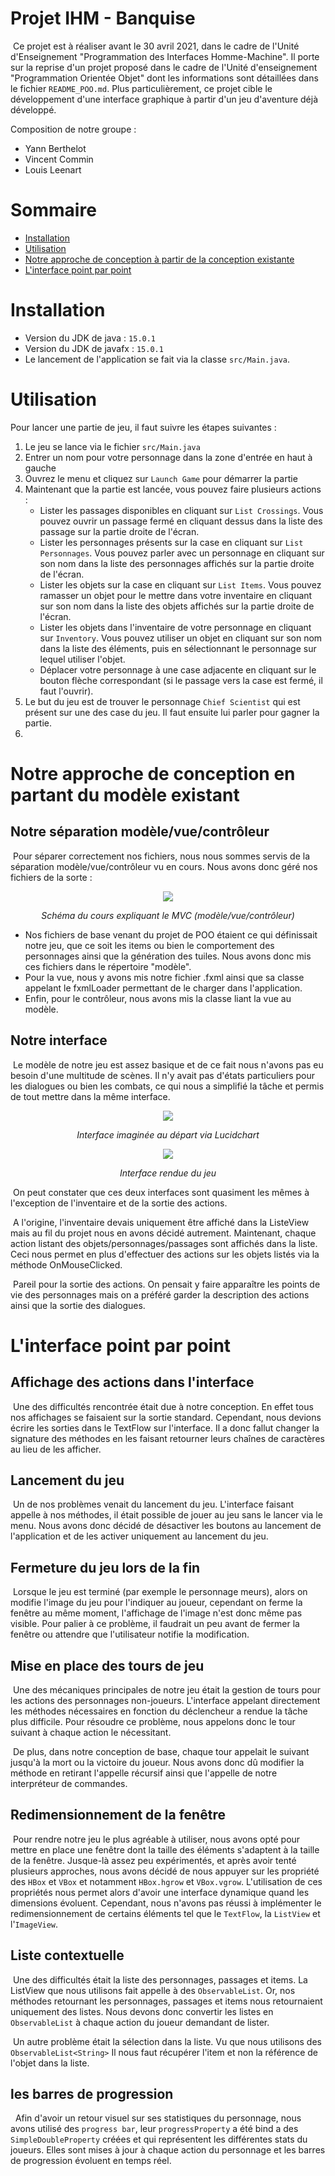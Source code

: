 # Projet IHM - Banquise
&nbsp;Ce projet est à réaliser avant le 30 avril 2021, dans le cadre de l'Unité d'Enseignement "Programmation des Interfaces Homme-Machine". Il porte sur la reprise d'un projet proposé dans le cadre de l'Unité d'enseignement "Programmation Orientée Objet" dont les informations sont détaillées dans le fichier `README_POO.md`. Plus particulièrement, ce projet cible le développement d'une interface graphique à partir d'un jeu d'aventure déjà développé.

Composition de notre groupe : 
- Yann Berthelot
- Vincent Commin
- Louis Leenart

# Sommaire
- [Installation](#installation)
- [Utilisation](#utilisation)
- [Notre approche de conception à partir de la conception existante](#approche)
- [L'interface point par point](#autre)

# Installation <a id="installation"></a>
- Version du JDK de java : `15.0.1`
- Version du JDK de javafx : `15.0.1`
- Le lancement de l'application se fait via la classe `src/Main.java`.
# Utilisation <a id="utilisation"></a>

Pour lancer une partie de jeu, il faut suivre les étapes suivantes :
1. Le jeu se lance via le fichier `src/Main.java`
2. Entrer un nom pour votre personnage dans la zone d'entrée en haut à gauche
3. Ouvrez le menu et cliquez sur `Launch Game` pour démarrer la partie
4. Maintenant que la partie est lancée, vous pouvez faire plusieurs actions :
    - Lister les passages disponibles en cliquant sur `List Crossings`. Vous pouvez ouvrir un passage fermé en cliquant dessus dans la liste des passage sur la partie droite de l'écran.
    - Lister les personnages présents sur la case en cliquant sur `List Personnages`. Vous pouvez parler avec un personnage en cliquant sur son nom dans la liste des personnages affichés sur la partie droite de l'écran.
    - Lister les objets sur la case en cliquant sur `List Items`. Vous pouvez ramasser un objet pour le mettre dans votre inventaire en cliquant sur son nom dans la liste des objets affichés sur la partie droite de l'écran.
    - Lister les objets dans l'inventaire de votre personnage en cliquant sur `Inventory`. Vous pouvez utiliser un objet en cliquant sur son nom dans la liste des éléments, puis en sélectionnant le personnage sur lequel utiliser l'objet.
    - Déplacer votre personnage à une case adjacente en cliquant sur le bouton flèche correspondant (si le passage vers la case est fermé, il faut l'ouvrir).
5. Le but du jeu est de trouver le personnage `Chief Scientist` qui est présent sur une des case du jeu. Il faut ensuite lui parler pour gagner la partie.
6. 
# Notre approche de conception en partant du modèle existant <a id="approche"></a>

## Notre séparation modèle/vue/contrôleur

&nbsp;Pour séparer correctement nos fichiers, nous nous sommes servis de la séparation modèle/vue/contrôleur vu en cours. Nous avons donc géré nos fichiers de la sorte :

<p align="center"><img src="images/CRImages/MVC.PNG"></p>
<p align="center"><em>Schéma du cours expliquant le MVC (modèle/vue/contrôleur)</em></p>

- Nos fichiers de base venant du projet de POO étaient ce qui définissait notre jeu, que ce soit les items ou bien le comportement des personnages ainsi que la génération des tuiles. Nous avons donc mis ces fichiers dans le répertoire "modèle".
- Pour la vue, nous y avons mis notre fichier .fxml ainsi que sa classe appelant le fxmlLoader permettant de le charger dans l'application.
- Enfin, pour le contrôleur, nous avons mis la classe liant la vue au modèle.

## Notre interface

&nbsp;Le modèle de notre jeu est assez basique et de ce fait nous n'avons pas eu besoin d'une multitude de scènes. Il n'y avait pas d'états particuliers pour les dialogues ou bien les combats, ce qui nous a simplifié la tâche et permis de tout mettre dans la même interface.

<p align="center"><img src="images/CRImages/POO%20-%20Interface%20Design.png"></p>
<p align="center"><em>Interface imaginée au départ via Lucidchart</em></p>

<p align="center"><img src="images/CRImages/POO_interface_jeu.PNG"></p>
<p align="center"><em>Interface rendue du jeu</em></p>

&nbsp;On peut constater que ces deux interfaces sont quasiment les mêmes à l'exception de l'inventaire et de la sortie des actions. 

&nbsp;A l'origine, l'inventaire devais uniquement être affiché dans la ListeView mais au fil du projet nous en avons décidé autrement. Maintenant, chaque action listant des objets/personnages/passages sont affichés dans la liste. Ceci nous permet en plus d'effectuer des actions sur les objets listés via la méthode OnMouseClicked.

&nbsp;Pareil pour la sortie des actions. On pensait y faire apparaître les points de vie des personnages mais on a préféré garder la description des actions ainsi que la sortie des dialogues.

# L'interface point par point <a id="autre"></a>

## Affichage des actions dans l'interface
&nbsp;Une des difficultés rencontrée était due à notre conception. En effet tous nos affichages se faisaient sur la sortie standard. Cependant, nous devions écrire les sorties dans le TextFlow sur l'interface. Il a donc fallut changer la signature des méthodes en les faisant retourner leurs chaînes de caractères au lieu de les afficher. 

## Lancement du jeu

&nbsp;Un de nos problèmes venait du lancement du jeu. L'interface faisant appelle à nos méthodes, il était possible de jouer au jeu sans le lancer via le menu. Nous avons donc décidé de désactiver les boutons au lancement de l'application et de les activer uniquement au lancement du jeu.

## Fermeture du jeu lors de la fin

&nbsp;Lorsque le jeu est terminé (par exemple le personnage meurs), alors on modifie l'image du jeu pour l'indiquer au joueur, cependant on ferme la fenêtre au même moment, l'affichage de l'image n'est donc même pas visible. Pour palier à ce problème, il faudrait un peu avant de fermer la fenêtre ou attendre que l'utilisateur notifie la modification.

## Mise en place des tours de jeu

&nbsp;Une des mécaniques principales de notre jeu était la gestion de tours pour les actions des personnages non-joueurs. L'interface appelant directement les méthodes nécessaires en fonction du déclencheur a rendue la tâche plus difficile. Pour résoudre ce problème, nous appelons donc le tour suivant à chaque action le nécessitant.

&nbsp;De plus, dans notre conception de base, chaque tour appelait le suivant jusqu'à la mort ou la victoire du joueur. Nous avons donc dû modifier la méthode en retirant l'appelle récursif ainsi que l'appelle de notre interpréteur de commandes.

## Redimensionnement de la fenêtre

&nbsp;Pour rendre notre jeu le plus agréable à utiliser, nous avons opté pour mettre en place une fenêtre dont la taille des éléments s'adaptent à la taille de la fenêtre. Jusque-là assez peu expérimentés, et après avoir tenté plusieurs approches, nous avons décidé de nous appuyer sur les propriété des `HBox` et `VBox` et notamment `HBox.hgrow` et `VBox.vgrow`.
L'utilisation de ces propriétés nous permet alors d'avoir une interface dynamique quand les dimensions évoluent. 
Cependant, nous n'avons pas réussi à implémenter le redimensionnement de certains éléments tel que le `TextFlow`, la `ListView` et l'`ImageView`.

## Liste contextuelle

&nbsp;Une des difficultés était la liste des personnages, passages et items. La ListView que nous utilisons fait appelle à des `ObservableList`. Or, nos méthodes retournant les personnages, passages et items nous retournaient uniquement des listes. Nous devons donc convertir les listes en `ObservableList` à chaque action du joueur demandant de lister.

&nbsp;Un autre problème était la sélection dans la liste. Vu que nous utilisons des `ObservableList<String>` Il nous faut récupérer l'item et non la référence de l'objet dans la liste.

## les barres de progression

&nbsp; Afin d'avoir un retour visuel sur ses statistiques du personnage, nous avons utilisé des `progress bar`, leur `progressProperty` a été bind a des `SimpleDoubleProperty` créées et qui représentent les différentes stats du joueurs. Elles sont mises à jour à chaque action du personnage et les barres de progression évoluent en temps réel.
